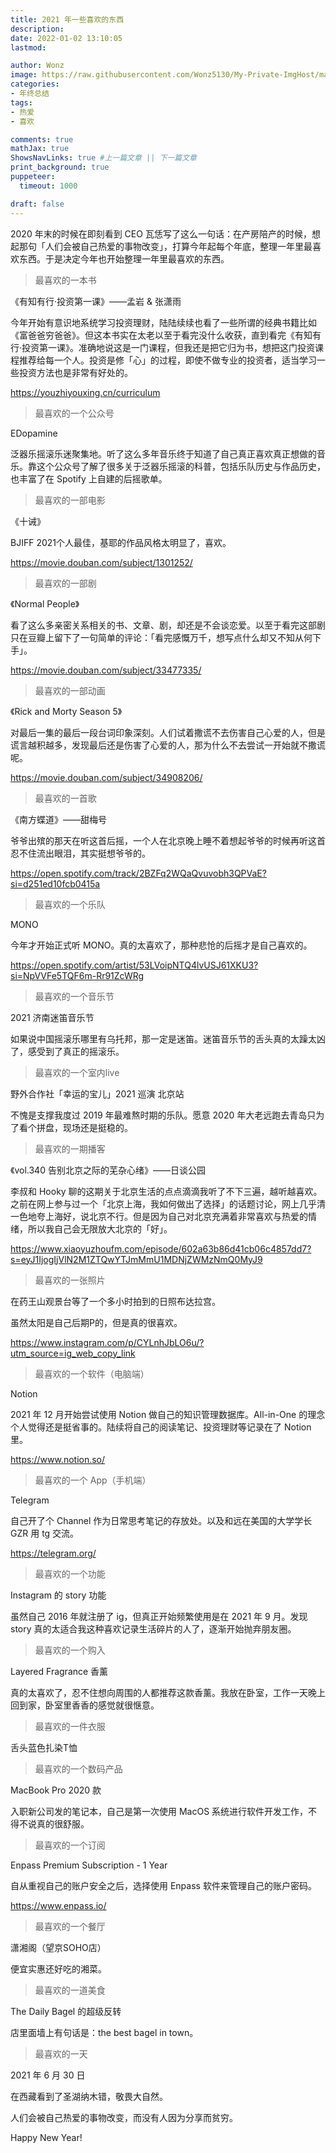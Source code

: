 ```yaml
---
title: 2021 年一些喜欢的东西
description: 
date: 2022-01-02 13:10:05
lastmod:

author: Wonz
image: https://raw.githubusercontent.com/Wonz5130/My-Private-ImgHost/master/img/WechatIMG298.jpeg
categories:
- 年终总结
tags:
- 热爱
- 喜欢

comments: true
mathJax: true
ShowsNavLinks: true #上一篇文章 || 下一篇文章
print_background: true
puppeteer:
  timeout: 1000

draft: false
---
```

2020 年末的时候在即刻看到 CEO 瓦恁写了这么一句话：在产房陪产的时候，想起那句「人们会被自己热爱的事物改变」，打算今年起每个年底，整理一年里最喜欢东西。于是决定今年也开始整理一年里最喜欢的东西。

> 最喜欢的一本书

《有知有行·投资第一课》——孟岩 & 张潇雨

今年开始有意识地系统学习投资理财，陆陆续续也看了一些所谓的经典书籍比如《富爸爸穷爸爸》。但这本书实在太老以至于看完没什么收获，直到看完《有知有行·投资第一课》。准确地说这是一门课程，但我还是把它归为书，想把这门投资课程推荐给每一个人。投资是修「心」的过程，即使不做专业的投资者，适当学习一些投资方法也是非常有好处的。

https://youzhiyouxing.cn/curriculum

> 最喜欢的一个公众号

EDopamine

泛器乐摇滚乐迷聚集地。听了这么多年音乐终于知道了自己真正喜欢真正想做的音乐。靠这个公众号了解了很多关于泛器乐摇滚的科普，包括乐队历史与作品历史，也丰富了在 Spotify 上自建的后摇歌单。

> 最喜欢的一部电影

《十诫》

BJIFF 2021个人最佳，基耶的作品风格太明显了，喜欢。

https://movie.douban.com/subject/1301252/

> 最喜欢的一部剧

《Normal People》

看了这么多亲密关系相关的书、文章、剧，却还是不会谈恋爱。以至于看完这部剧只在豆瓣上留下了一句简单的评论：「看完感慨万千，想写点什么却又不知从何下手」。

https://movie.douban.com/subject/33477335/

> 最喜欢的一部动画

《Rick and Morty Season 5》

对最后一集的最后一段台词印象深刻。人们试着撒谎不去伤害自己心爱的人，但是谎言越积越多，发现最后还是伤害了心爱的人，那为什么不去尝试一开始就不撒谎呢。

https://movie.douban.com/subject/34908206/

> 最喜欢的一首歌

《南方蝶道》——甜梅号

爷爷出殡的那天在听这首后摇，一个人在北京晚上睡不着想起爷爷的时候再听这首忍不住流出眼泪，其实挺想爷爷的。

https://open.spotify.com/track/2BZFq2WQaQvuvobh3QPVaE?si=d251ed10fcb0415a

> 最喜欢的一个乐队

MONO

今年才开始正式听 MONO。真的太喜欢了，那种悲怆的后摇才是自己喜欢的。

https://open.spotify.com/artist/53LVoipNTQ4lvUSJ61XKU3?si=NpVVFe5TQF6m-Rr91ZcWRg

> 最喜欢的一个音乐节

2021 济南迷笛音乐节

如果说中国摇滚乐哪里有乌托邦，那一定是迷笛。迷笛音乐节的舌头真的太躁太凶了，感受到了真正的摇滚乐。

> 最喜欢的一个室内live

野外合作社「幸运的宝儿」2021 巡演 北京站

不愧是支撑我度过 2019 年最难熬时期的乐队。愿意 2020 年大老远跑去青岛只为了看个拼盘，现场还是挺稳的。

> 最喜欢的一期播客

《vol.340 告别北京之际的芜杂心绪》——日谈公园

李叔和 Hooky 聊的这期关于北京生活的点点滴滴我听了不下三遍，越听越喜欢。之前在网上参与过一个「北京上海，我如何做出了选择」的话题讨论，网上几乎清一色地夸上海好，说北京不行。但是因为自己对北京充满着非常喜欢与热爱的情绪，所以我自己会无限放大北京的「好」。

 https://www.xiaoyuzhoufm.com/episode/602a63b86d41cb06c4857dd7?s=eyJ1IjogIjVlN2M1ZTQwYTJmMmU1MDNjZWMzNmQ0MyJ9

> 最喜欢的一张照片

在药王山观景台等了一个多小时拍到的日照布达拉宫。

虽然太阳是自己后期P的，但是真的很喜欢。

https://www.instagram.com/p/CYLnhJbLO6u/?utm_source=ig_web_copy_link

> 最喜欢的一个软件（电脑端）

Notion

2021 年 12 月开始尝试使用 Notion 做自己的知识管理数据库。All-in-One 的理念个人觉得还是挺省事的。陆续将自己的阅读笔记、投资理财等记录在了 Notion 里。

https://www.notion.so/

> 最喜欢的一个 App（手机端）

Telegram

自己开了个 Channel 作为日常思考笔记的存放处。以及和远在美国的大学学长 GZR 用 tg 交流。

https://telegram.org/

> 最喜欢的一个功能

Instagram 的 story 功能

虽然自己 2016 年就注册了 ig，但真正开始频繁使用是在 2021 年 9 月。发现 story 真的太适合我这种喜欢记录生活碎片的人了，逐渐开始抛弃朋友圈。

> 最喜欢的一个购入

Layered Fragrance 香薰

真的太喜欢了，忍不住想向周围的人都推荐这款香薰。我放在卧室，工作一天晚上回到家，卧室里香香的感觉就很惬意。

> 最喜欢的一件衣服

舌头蓝色扎染T恤

> 最喜欢的一个数码产品

MacBook Pro 2020 款

入职新公司发的笔记本，自己是第一次使用 MacOS 系统进行软件开发工作，不得不说真的很舒服。

> 最喜欢的一个订阅

Enpass Premium Subscription - 1 Year

自从重视自己的账户安全之后，选择使用 Enpass 软件来管理自己的账户密码。

https://www.enpass.io/

> 最喜欢的一个餐厅

潇湘阁（望京SOHO店）

便宜实惠还好吃的湘菜。

> 最喜欢的一道美食

The Daily Bagel 的超级反转

店里面墙上有句话是：the best bagel in town。

> 最喜欢的一天

2021 年 6 月 30 日

在西藏看到了圣湖纳木错，敬畏大自然。

人们会被自己热爱的事物改变，而没有人因为分享而贫穷。

Happy New Year!

